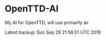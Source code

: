 # OpenTTD-AI
My AI for OpenTTD, will use primarily air

Latest backup: Sun Sep 29 21:56:01 UTC 2019
